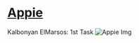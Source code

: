 # [Appie](https://appie-gryo.netlify.app)
Kalbonyan ElMarsos: 1st Task
![Appie Img](https://imgur.com/a/SiwT3Mz/to/img.png)
